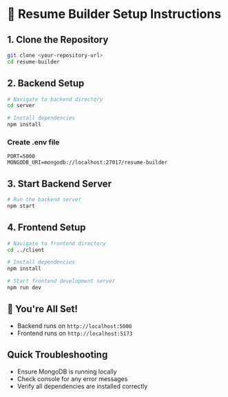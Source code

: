 # 📄 Resume Builder Setup Instructions

## 1. Clone the Repository
```bash
git clone <your-repository-url>
cd resume-builder
```

## 2. Backend Setup
```bash
# Navigate to backend directory
cd server

# Install dependencies
npm install
```

### Create .env file
```
PORT=5000
MONGODB_URI=mongodb://localhost:27017/resume-builder

```

## 3. Start Backend Server
```bash
# Run the backend server
npm start
```

## 4. Frontend Setup
```bash
# Navigate to frontend directory
cd ../client

# Install dependencies
npm install

# Start frontend development server
npm run dev
```

## 🚀 You're All Set!
- Backend runs on `http://localhost:5000`
- Frontend runs on `http://localhost:5173`

## Quick Troubleshooting
- Ensure MongoDB is running locally
- Check console for any error messages
- Verify all dependencies are installed correctly
```
